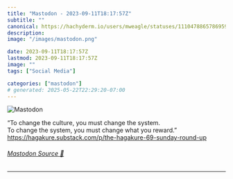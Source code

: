 ```yaml
---
title: "Mastodon - 2023-09-11T18:17:57Z"
subtitle: ""
canonical: https://hachyderm.io/users/mweagle/statuses/111047886578695938
description:
image: "/images/mastodon.png"

date: 2023-09-11T18:17:57Z
lastmod: 2023-09-11T18:17:57Z
image: ""
tags: ["Social Media"]

categories: ["mastodon"]
# generated: 2025-05-22T22:29:20-07:00
---
```

![Mastodon](/images/mastodon.png)

<p>“To change the culture, you must change the system.<br />To change the system, you must change what you reward.”<br /><a href="https://hagakure.substack.com/p/the-hagakure-69-sunday-round-up" target="_blank" rel="nofollow noopener noreferrer" translate="no"><span class="invisible">https://</span><span class="ellipsis">hagakure.substack.com/p/the-ha</span><span class="invisible">gakure-69-sunday-round-up</span></a></p>


###### [Mastodon Source 🐘](https://hachyderm.io/@mweagle/111047886578695938)

___
